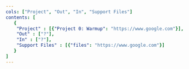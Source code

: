 ```yaml
---
cols: ["Project", "Out", "In", "Support Files"]
contents: [
   {
    "Project" : [{"Project 0: Warmup": "https://www.google.com"}],
    "Out" : ["?"],
    "In" : ["?"],
    "Support Files" : [{"files": "https://www.google.com"}]
   }
]
---
```

<!-- the link format: {"Project 1: Alignment": "https://google.com"} -->